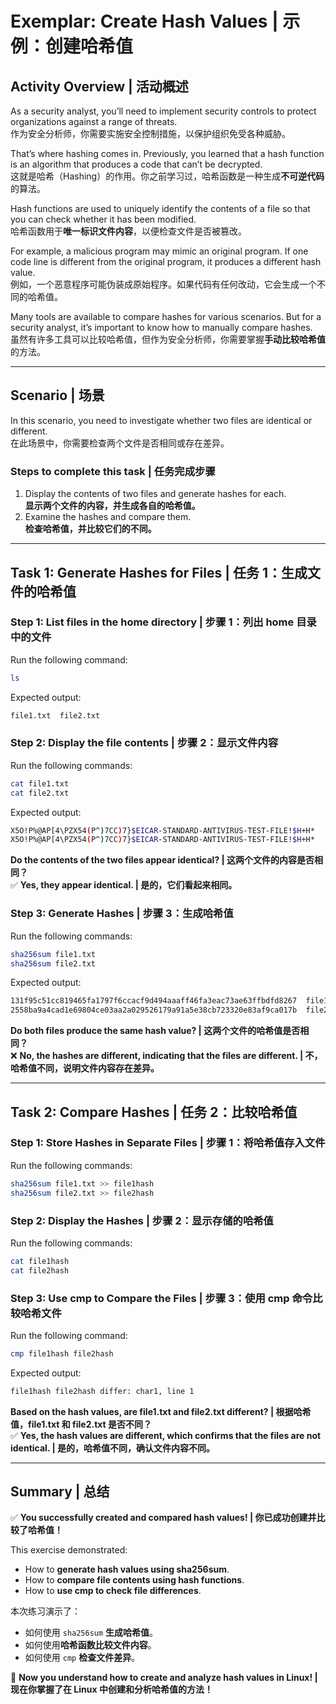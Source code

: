 # **Exemplar: Create Hash Values | 示例：创建哈希值**  

## **Activity Overview | 活动概述**  
As a security analyst, you’ll need to implement security controls to protect organizations against a range of threats.  
作为安全分析师，你需要实施安全控制措施，以保护组织免受各种威胁。  

That’s where hashing comes in. Previously, you learned that a hash function is an algorithm that produces a code that can’t be decrypted.  
这就是哈希（Hashing）的作用。你之前学习过，哈希函数是一种生成**不可逆代码**的算法。  

Hash functions are used to uniquely identify the contents of a file so that you can check whether it has been modified.  
哈希函数用于**唯一标识文件内容**，以便检查文件是否被篡改。  

For example, a malicious program may mimic an original program. If one code line is different from the original program, it produces a different hash value.  
例如，一个恶意程序可能伪装成原始程序。如果代码有任何改动，它会生成一个不同的哈希值。  

Many tools are available to compare hashes for various scenarios. But for a security analyst, it’s important to know how to manually compare hashes.  
虽然有许多工具可以比较哈希值，但作为安全分析师，你需要掌握**手动比较哈希值**的方法。  

---  

## **Scenario | 场景**  
In this scenario, you need to investigate whether two files are identical or different.  
在此场景中，你需要检查两个文件是否相同或存在差异。  

### **Steps to complete this task | 任务完成步骤**  
1. Display the contents of two files and generate hashes for each.  
   **显示两个文件的内容，并生成各自的哈希值。**  
2. Examine the hashes and compare them.  
   **检查哈希值，并比较它们的不同。**  

---  

## **Task 1: Generate Hashes for Files | 任务 1：生成文件的哈希值**  
### **Step 1: List files in the home directory | 步骤 1：列出 home 目录中的文件**  
Run the following command:  
```bash
ls
```
Expected output:  
```bash
file1.txt  file2.txt
```

### **Step 2: Display the file contents | 步骤 2：显示文件内容**  
Run the following commands:  
```bash
cat file1.txt
cat file2.txt
```
Expected output:  
```bash
X5O!P%@AP[4\PZX54(P^)7CC)7}$EICAR-STANDARD-ANTIVIRUS-TEST-FILE!$H+H*
X5O!P%@AP[4\PZX54(P^)7CC)7}$EICAR-STANDARD-ANTIVIRUS-TEST-FILE!$H+H*
```

**Do the contents of the two files appear identical? | 这两个文件的内容是否相同？**  
✅ **Yes, they appear identical. | 是的，它们看起来相同。**  

### **Step 3: Generate Hashes | 步骤 3：生成哈希值**  
Run the following commands:  
```bash
sha256sum file1.txt
sha256sum file2.txt
```
Expected output:  
```bash
131f95c51cc819465fa1797f6ccacf9d494aaaff46fa3eac73ae63ffbdfd8267  file1.txt
2558ba9a4cad1e69804ce03aa2a029526179a91a5e38cb723320e83af9ca017b  file2.txt
```

**Do both files produce the same hash value? | 这两个文件的哈希值是否相同？**  
❌ **No, the hashes are different, indicating that the files are different. | 不，哈希值不同，说明文件内容存在差异。**  

---  

## **Task 2: Compare Hashes | 任务 2：比较哈希值**  
### **Step 1: Store Hashes in Separate Files | 步骤 1：将哈希值存入文件**  
Run the following commands:  
```bash
sha256sum file1.txt >> file1hash
sha256sum file2.txt >> file2hash
```

### **Step 2: Display the Hashes | 步骤 2：显示存储的哈希值**  
Run the following commands:  
```bash
cat file1hash
cat file2hash
```

### **Step 3: Use cmp to Compare the Files | 步骤 3：使用 cmp 命令比较哈希文件**  
Run the following command:  
```bash
cmp file1hash file2hash
```
Expected output:  
```bash
file1hash file2hash differ: char1, line 1
```

**Based on the hash values, are file1.txt and file2.txt different? | 根据哈希值，file1.txt 和 file2.txt 是否不同？**  
✅ **Yes, the hash values are different, which confirms that the files are not identical. | 是的，哈希值不同，确认文件内容不同。**  

---  

## **Summary | 总结**  
✅ **You successfully created and compared hash values! | 你已成功创建并比较了哈希值！**  

This exercise demonstrated:  
- How to **generate hash values using sha256sum**.  
- How to **compare file contents using hash functions**.  
- How to **use cmp to check file differences**.  

本次练习演示了：  
- 如何使用 `sha256sum` **生成哈希值**。  
- 如何使用**哈希函数比较文件内容**。  
- 如何使用 `cmp` **检查文件差异**。  

🚀 **Now you understand how to create and analyze hash values in Linux! | 现在你掌握了在 Linux 中创建和分析哈希值的方法！**  
